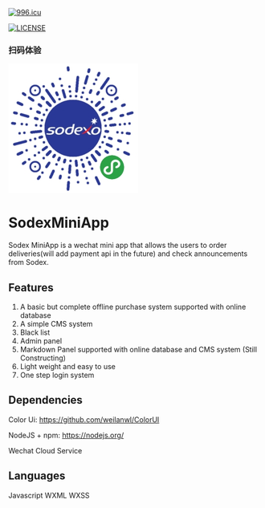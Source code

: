 
[![996.icu](https://img.shields.io/badge/link-996.icu-red.svg)](https://996.icu)

[![LICENSE](https://img.shields.io/badge/license-Anti%20996-blue.svg)](https://github.com/996icu/996.ICU/blob/master/LICENSE)

### 扫码体验
![There's supposed to be an image here](https://raw.githubusercontent.com/MohaElder/Project-QioNio/master/qrCode.jpg)

# SodexMiniApp

Sodex MiniApp is a wechat mini app that allows the users to order deliveries(will add payment api in the future) and check announcements from Sodex.

## Features
1. A basic but complete offline purchase system supported with online database
2. A simple CMS system
3. Black list
4. Admin panel
5. Markdown Panel supported with online database and CMS system (Still Constructing)
6. Light weight and easy to use 
7. One step login system

## Dependencies
Color Ui: https://github.com/weilanwl/ColorUI

NodeJS + npm: https://nodejs.org/ 

Wechat Cloud Service

## Languages
Javascript
WXML
WXSS

